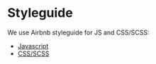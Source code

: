 # Styleguide
We use Airbnb styleguide for JS and CSS/SCSS:

- [Javascript](styleguide-js.md)
- [CSS/SCSS](styleguide-css.md)
